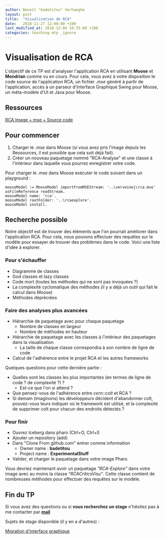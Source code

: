 ```yaml
---
author: Benoît "badetitou" Verhaeghe
layout: post
title:  "Visualisation de RCA"
date:   2018-11-27 12:00:00 +100
last_modified_at: 2018-12-04 10:35:00 +100
categories: teaching mtp _ignore
---
```


# Visualisation de RCA

L'objectif de ce TP est d'analyser l'application RCA en utilisant **Moose** et **Mondrian** comme vu en cours.
Pour cela, vous avez à votre disposition le code source de l'application RCA,
  un fichier _.mse_ généré à partir de l'application,
  accès à un parseur d'Interface Graphique Swing pour Moose,
  un méta-modèle d'UI et Java pour Moose.

## Ressources

[RCA Image + mse + Source code](../../../files/rcaexplore.zip)

## Pour commencer

1. Charger le _.mse_ dans Moose (si vous avez pris l'image depuis les Ressources, il est possible que cela soit déjà fait).
2. Créer un nouveau paquetage nommé "RCA-Analyse" et une classe à l'intérieur dans laquelle vous pourrez enregistrer votre code.

Pour charger le _.mse_ dans Moose exécuter le code suivant dans un playground :

```st
mooseModel := MooseModel importFromMSEStream: '..\verveinej\rca.mse' asFileReference readStream.
mooseModel name: 'rca'. 
mooseModel rootFolder: '..\rcaexplore'.
mooseModel install.
```

## Recherche possible

Notre objectif est de trouver des éléments que l'on pourrait améliorer dans l'application RCA.
Pour cela, nous pouvons effectuer des requêtes sur le modèle pour essayer de trouver des problèmes dans le code.
Voici une liste d'idée à explorer.

### Pour s'échauffer

* Diagramme de classes
* God classes et lazy classes
* Code mort (toutes les méthodes qui ne sont pas invoquées ?)
* La complexité cyclomatique des méthodes (il y a déjà un outil qui fait le calcul dans Moose)
* Méthodes dépréciées

### Faire des analyses plus avancées

* Hiérarchie de paquetage avec pour chaque paquetage
  * Nombre de classes en largeur
  * Nombre de méthodes en hauteur
* Hiérarchie de paquetage avec les classes à l'intérieur des paquetages dans la visualisation
  * La taille de chaque classe correspondra à son nombre de ligne de code
* Calcul de l'adhérence entre le projet RCA et les autres frameworks

Quelques questions pour cette dernière partie :

* Quelles sont les classes les plus importantes (en termes de ligne de code ? de complexité ?) ?
  * Est-ce que l'on si attend ?
* Que pensez-vous de l'adhérence entre _cern::colt_ et RCA ?
* Si demain (imaginons) les développeurs décident d'abandonner colt, pouvez-vous leurs indiquer où le framework est utilisé, et la complexité de supprimer colt pour chacun des endroits détectés ?

### Pour finir

* Ouvrez Iceberg dans pharo (Ctrl+O, Ctrl+I)
* Ajouter un repository (add)
* Dans "Clone From github.com" entrer comme information
  * Owner name : **badetitou**
  * Project name : **ExperimentalStuff**
* Valider, et charger le paquetage dans votre image Pharo.

Vous devriez maintenant avoir un paquetage _"RCA-Explore"_ dans votre image avec au moins la classe _"RCACriticsVisu"_.
Cette classe contient de nombreuses méthodes pour effectuer des requêtes sur le modèle.

## Fin du TP

Si vous avez des questions ou si **vous recherchez un stage** n'hésitez pas à me contacter par **[mail](mailto:badetitou@gmail.com)**

Sujets de stage disponible (il y en a d'autres) :

[Migration d'interface graphique](https://berger-levrault-career.talent-soft.com/offre-de-emploi/emploi-stage-developpement-d-un-gui-builder-h-f_59.aspx)
